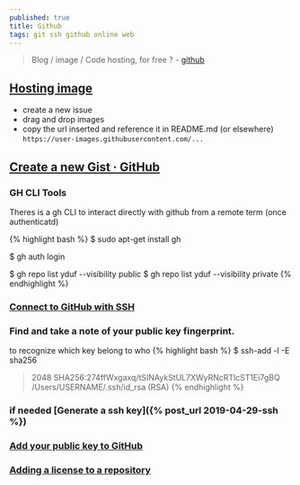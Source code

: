 ```yaml
---
published: true
title: Github
tags: git ssh github online web
---
```

> Blog / image / Code hosting, for free ? - [github](https://github.com)

## [Hosting image](https://stackoverflow.com/questions/61537403/how-to-host-image-at-https-user-images-githubusercontent-com-path-filename)

- create a new issue
- drag and drop images
- copy the url inserted and reference it in README.md (or elsewhere)
`https://user-images.githubusercontent.com/...`

## [Create a new Gist · GitHub](https://gist.github.com/)

### GH CLI Tools

Theres is a gh CLI to interact directly with github from a remote term (once authenticatd)

{% highlight bash %}
$  sudo apt-get install gh

$ gh auth login

$ gh repo list yduf --visibility public
$ gh repo list yduf --visibility private
{% endhighlight %}

### [Connect to GitHub with SSH](https://docs.github.com/en/free-pro-team@latest/github/authenticating-to-github/connecting-to-github-with-ssh)

### Find and take a note of your public key fingerprint. 
to recognize which key belong to who
{% highlight bash %}
$ ssh-add -l -E sha256
> 2048 SHA256:274ffWxgaxq/tSINAykStUL7XWyRNcRTlcST1Ei7gBQ /Users/USERNAME/.ssh/id_rsa (RSA)
{% endhighlight %}

### if needed [Generate a ssh key]({% post_url 2019-04-29-ssh %})

### [Add your public key to GitHub](https://jdblischak.github.io/2014-09-18-chicago/novice/git/05-sshkeys.html)

### [Adding a license to a repository](https://docs.github.com/en/communities/setting-up-your-project-for-healthy-contributions/adding-a-license-to-a-repository)
